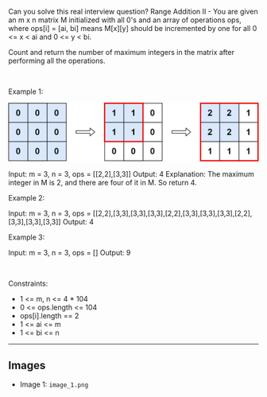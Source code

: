 Can you solve this real interview question? Range Addition II - You are given an m x n matrix M initialized with all 0's and an array of operations ops, where ops[i] = [ai, bi] means M[x][y] should be incremented by one for all 0 <= x < ai and 0 <= y < bi.

Count and return the number of maximum integers in the matrix after performing all the operations.

 

Example 1:

![Example 1](./image_1.png)


Input: m = 3, n = 3, ops = [[2,2],[3,3]]
Output: 4
Explanation: The maximum integer in M is 2, and there are four of it in M. So return 4.


Example 2:


Input: m = 3, n = 3, ops = [[2,2],[3,3],[3,3],[3,3],[2,2],[3,3],[3,3],[3,3],[2,2],[3,3],[3,3],[3,3]]
Output: 4


Example 3:


Input: m = 3, n = 3, ops = []
Output: 9


 

Constraints:

 * 1 <= m, n <= 4 * 104
 * 0 <= ops.length <= 104
 * ops[i].length == 2
 * 1 <= ai <= m
 * 1 <= bi <= n

---

## Images

- Image 1: `image_1.png`
